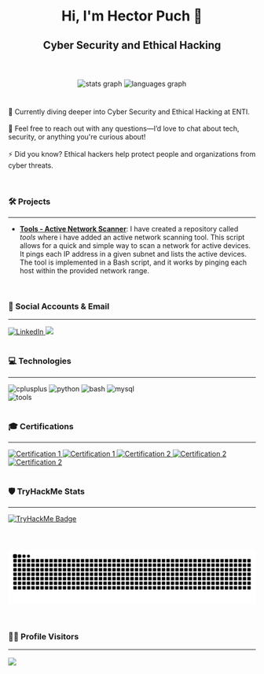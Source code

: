 <h1 align="center">Hi, I'm Hector Puch 👋</h1>
<h2 align="center"> Cyber Security and Ethical Hacking</h2>

<br>

###

<div align="center">
  <img src="https://github-readme-stats.vercel.app/api?username=HectorPuch&theme=tokyonight&show_icons=true&include_all_commits=true&count_private=true" height="150" alt="stats graph"  />
  <img src="https://github-readme-stats.vercel.app/api/top-langs?username=HectorPuch&layout=compact&langs_count=5&theme=tokyonight" height="150" alt="languages graph"  />
</div>

<br>

###

<p align="left">🌱 Currently diving deeper into Cyber Security and Ethical Hacking at ENTI.<br><br>💬 Feel free to reach out with any questions—I’d love to chat about tech, security, or anything you're curious about!<br><br>⚡ Did you know? Ethical hackers help protect people and organizations from cyber threats.</p>

<br>

### 🛠️ Projects
---
- **[Tools - Active Network Scanner](https://github.com/HectorPuch/tools/tree/main/networkScanner)**: I have created a repository called *tools* where i have added an active network scanning tool. This script allows for a quick and simple way to scan a network for active devices. It pings each IP address in a given subnet and lists the active devices. The tool is implemented in a Bash script, and it works by pinging each host within the provided network range.

<br>

### 📱 Social Accounts & Email
---
<div align="left">
  <a href="https://www.linkedin.com/in/hectorpuch/" target="_blank">
    <img src="https://img.shields.io/static/v1?message=LinkedIn&logo=linkedin&label=&color=0077B5&logoColor=white&labelColor=&style=for-the-badge" height="35" alt="LinkedIn" />
  </a>
  <a href="mailto:hectorpuch@protonmail.com" target="_blank">
    <img src="https://img.shields.io/badge/ProtonMail-8A2BE2?style=for-the-badge&logo=protonmail&logoColor=white" height="35"/>
  </a>
</div>

<br>

### 💻 Technologies
---
<div align="left">
  <img src="https://cdn.jsdelivr.net/gh/devicons/devicon/icons/cplusplus/cplusplus-original.svg" height="40" alt="cplusplus" />
  <img src="https://cdn.jsdelivr.net/gh/devicons/devicon/icons/python/python-original.svg" height="40" alt="python" />
  <img src="https://cdn.jsdelivr.net/gh/devicons/devicon/icons/bash/bash-original.svg" height="40" alt="bash" />
  <img src="https://cdn.jsdelivr.net/gh/devicons/devicon/icons/mysql/mysql-original.svg" height="40" alt="mysql" />
</div>
<div align="left">
  <img src="https://skillicons.dev/icons?i=linux,docker,vim,visualstudio,vscode" height="40" alt="tools" />
</div>

<br>

### 🎓 Certifications
---
<div align="left">
  <a href="https://www.credly.com/badges/eaac8ed8-5b4b-4144-8bce-6d264345192e/public_url" target="_blank">
    <img src="https://images.credly.com/size/340x340/images/22a0ece5-ff05-4594-8320-25e55e9ae203/image.png" height="75" alt="Certification 1" />
  </a>
  <a href="https://www.credly.com/badges/f5128bf8-e961-44da-9f0d-7d6d652aabac/public_url" target="_blank">
    <img src="https://images.credly.com/size/340x340/images/af8c6b4e-fc31-47c4-8dcb-eb7a2065dc5b/I2CS__1_.png" height="75" alt="Certification 1" />
  </a>
  <a href="https://www.credly.com/badges/ffd79b73-a164-4880-a999-5c945c570d78/public_url" target="_blank">
    <img src="https://images.credly.com/size/340x340/images/68c0b94d-f6ac-40b1-a0e0-921439eb092e/image.png" height="75" alt="Certification 2" />
  </a>
   <a href="https://www.credly.com/badges/ae0089f6-3412-40ea-90f9-aab7ca417634/public_url" target="_blank">
    <img src="https://images.credly.com/size/340x340/images/19e742ef-13be-4d26-87ed-ac8f5fd0643c/image.png" height="75" alt="Certification 2" />
  </a>
    <a href="https://www.credly.com/badges/557f4419-f37f-4169-bdb2-00f72649ac3b/public_url" target="_blank">
    <img src="https://images.credly.com/images/5bdd6a39-3e03-4444-9510-ecff80c9ce79/image.png" height="75" alt="Certification 2" />
  </a>
</div>

<br>

### 🛡️ TryHackMe Stats
---
[![TryHackMe Badge](https://tryhackme-badges.s3.amazonaws.com/Tr4ianus.png)](https://tryhackme.com/p/Tr4ianus)

<br>

###

![Snake animation](https://github.com/HectorPuch/HectorPuch/blob/output/snake.svg)

<br>

### 🧑‍💻 Profile Visitors
---
<img align="center" src="https://profile-counter.glitch.me/HectorPuch/count.svg?" />
